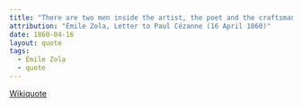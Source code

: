 ```yaml
---
title: "There are two men inside the artist, the poet and the craftsman. One is born a poet. One becomes a craftsman."
attribution: "Émile Zola, Letter to Paul Cézanne (16 April 1860)"
date: 1860-04-16
layout: quote
tags:
  - Émile Zola
  - quote
---
```

[Wikiquote](https://en.wikiquote.org/wiki/%C3%89mile_Zola)